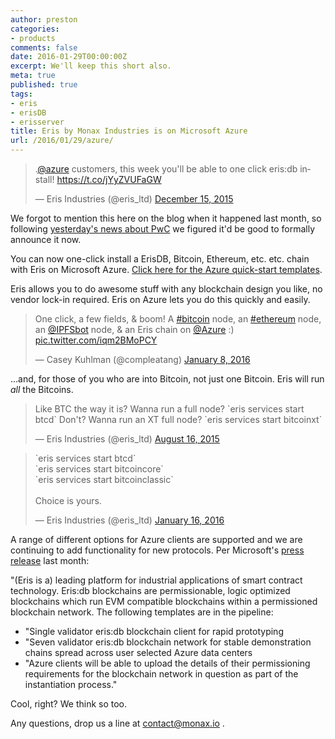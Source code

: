 ```yaml
---
author: preston
categories:
- products
comments: false
date: 2016-01-29T00:00:00Z
excerpt: We'll keep this short also.
meta: true
published: true
tags:
- eris
- erisDB
- erisserver
title: Eris by Monax Industries is on Microsoft Azure
url: /2016/01/29/azure/
---
```


<blockquote class="twitter-tweet" lang="en"><p lang="en" dir="ltr">.<a href="https://twitter.com/Azure">@azure</a> customers, this week you&#39;ll be able to one click eris:db install! &#10;&#10;<a href="https://t.co/jYyZVUFaGW">https://t.co/jYyZVUFaGW</a></p>&mdash; Eris Industries (@eris_ltd) <a href="https://twitter.com/eris_ltd/status/676859715004035073">December 15, 2015</a></blockquote>
<script async src="//platform.twitter.com/widgets.js" charset="utf-8"></script>

We forgot to mention this here on the blog when it happened last month, so following [yesterday's news about PwC](https://monax.io/blog/2016/01/28/pwc/) we figured it'd be good to formally announce it now. 

You can now one-click install a ErisDB, Bitcoin, Ethereum, etc. etc. chain with Eris on Microsoft Azure. [Click here for the Azure quick-start templates](https://github.com/Azure/azure-quickstart-templates/tree/master/eris-platform).

Eris allows you to do awesome stuff with any blockchain design you like, no vendor lock-in required. Eris on Azure lets you do this quickly and easily.

<blockquote class="twitter-tweet" lang="en"><p lang="en" dir="ltr">One click, a few fields, &amp; boom! A <a href="https://twitter.com/hashtag/bitcoin?src=hash">#bitcoin</a> node, an <a href="https://twitter.com/hashtag/ethereum?src=hash">#ethereum</a> node, an <a href="https://twitter.com/IPFSbot">@IPFSbot</a> node, &amp; an Eris chain on <a href="https://twitter.com/Azure">@Azure</a> :) <a href="https://t.co/iqm2BMoPCY">pic.twitter.com/iqm2BMoPCY</a></p>&mdash; Casey Kuhlman (@compleatang) <a href="https://twitter.com/compleatang/status/685342421429927936">January 8, 2016</a></blockquote>
<script async src="//platform.twitter.com/widgets.js" charset="utf-8"></script>


...and, for those of you who are into Bitcoin, not just one Bitcoin. Eris will run *all* the Bitcoins. 

<blockquote class="twitter-tweet" lang="en"><p lang="en" dir="ltr">Like BTC the way it is? Wanna run a full node? `eris services start btcd`&#10;&#10;Don&#39;t? Wanna run an XT full node? `eris services start bitcoinxt`</p>&mdash; Eris Industries (@eris_ltd) <a href="https://twitter.com/eris_ltd/status/632853195673497600">August 16, 2015</a></blockquote>
<script async src="//platform.twitter.com/widgets.js" charset="utf-8"></script>

<blockquote class="twitter-tweet" lang="en"><p lang="en" dir="ltr">`eris services start btcd`<br>`eris services start bitcoincore`<br>`eris services start bitcoinclassic`<br><br>Choice is yours.</p>&mdash; Eris Industries (@eris_ltd) <a href="https://twitter.com/eris_ltd/status/688428193259327488">January 16, 2016</a></blockquote>
<script async src="//platform.twitter.com/widgets.js" charset="utf-8"></script>

A range of different options for Azure clients are supported and we are continuing to add functionality for new protocols. Per Microsoft's [press release](https://azure.microsoft.com/en-gb/blog/azure-baas-update-2/) last month:

"(Eris is a) leading platform for industrial applications of smart contract technology. Eris:db blockchains are permissionable, logic optimized blockchains which run EVM compatible blockchains within a permissioned blockchain network. The following templates are in the pipeline:
* "Single validator eris:db blockchain client for rapid prototyping
* "Seven validator eris:db blockchain network for stable demonstration chains spread across user selected Azure data centers
* "Azure clients will be able to upload the details of their permissioning requirements for the blockchain network in question as part of the instantiation process."

Cool, right? We think so too. 

Any questions, drop us a line at contact@monax.io . 

